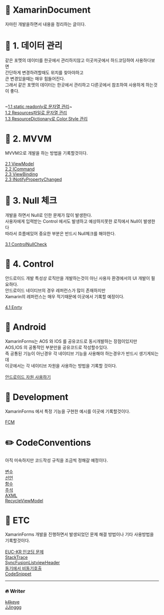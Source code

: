 #  :pencil: XamarinDocument
자마린 개발을하면서 내용을 정리하는 글이다.


# :book: 1. 데이터 관리 
같은 포멧의 데이터를 한곳에서 관리하지않고 이곳저곳에서 하드코딩하여 사용하다보면 <br/>
간단하게 변경하려할때도 위치를 찾아야하고 <br/>
큰 변경있을때는 매우 힘들어진다. <br/>
그래서 같은 포멧의 데이터는 한곳에서 관리하고 다른곳에서 참조하여 사용하게 하는것이 좋다.<br/><br/>

~[1.1 static readonly로 문자열 관리](https://github.com/k4keye/XamarinDocument/blob/main/1/ReadonlyString.md)~</br>
[1.2 Resources파일로 문자열 관리](https://github.com/k4keye/XamarinDocument/blob/main/1/Resources.md) </br>
[1.3 ResourceDictionary로 Color,Style 관리](https://github.com/k4keye/XamarinDocument/blob/main/1/ResourceDictionary.md) </br>
# :couple: 2. MVVM
MVVM으로 개발을 하는 방법을 기록할것이다.<br/><br/>
[2.1 ViewModel](https://github.com/k4keye/XamarinDocument/blob/main/2/VIewModel.md) </br>
[2.2 ICommand](https://github.com/k4keye/XamarinDocument/blob/main/2/ICommand.md) </br>
[2.3 ViewBinding](https://github.com/k4keye/XamarinDocument/blob/main/2/VIewBinding.md) </br>
[2.3 INotifyPropertyChanged](https://github.com/k4keye/XamarinDocument/blob/main/2/INotifyPropertyChanged.md) </br>

#  :anger: 3. Null 체크
개발을 하면서 Null로 인한 문제가 많이 발생한다.<br/>
사용자에게 입력받는 Control 에서도 발생하고 예상하지못한 로직에서 Null이 발생한다<br/>
따라서 흐름에있어 중요한 부분은 반드시 Null체크를 해야한다.<br/><br/>
[3.1 ControlNullCheck](https://github.com/k4keye/XamarinDocument/blob/main/3/ControlNullCheck.md)  </br>

# :mag_right: 4. Control
안드로이드 개발 특성상 로직만을 개발하는것이 아닌 사용자 환경에서의 UI 개발이 필요하다.<br/>
안드로이드 네이티브의 경우 레퍼런스가 많이 존재하지만<br/>
Xamarin의 레퍼런스는 매우 적기때문에 이곳에서 기록할 예정이다.<br/><br/>
[4.1 Enrty](https://github.com/k4keye/XamarinDocument/blob/main/4/Entry.md)  </br>

# :rocket: Android
XamarinForms는 AOS 와 IOS 를 공유코드로 동시개발하는 장점이있지만<br/>
AOS,IOS 의 공통적인 부분만을 공유코드로 작성할수있다.<br/>
즉 공통된 기능이 아닌경우 각 네이티브 기능을 사용해야 하는경우가 반드시 생기게되는데<br/>
이곳에서는 각 네이티브 자원을 사용하는 방법을 기록할 것이다.<br/><br/>
[안드로이드 자원 사용하기](https://github.com/k4keye/XamarinDocument/blob/main/android/DependencyService.md)  </br>

# :space_invader: Development
XamarinForms 에서 특정 기능을 구현한 예시를 이곳에 기록할것이다.<br/><br/>
[FCM](https://github.com/k4keye/XamarinDocument/blob/main/development/FCM.md)  </br>


# :pencil2: CodeConventions
아직 미숙하지만 코드작성 규칙을 조금씩 정해갈 예정이다.<br/><br/>
[변수](https://github.com/k4keye/XamarinDocument/blob/main/codeConventions/%EB%B3%80%EC%88%98.md) </br>
[선언](https://github.com/k4keye/XamarinDocument/blob/main/codeConventions/%EC%84%A0%EC%96%B8.md) </br>
[함수](https://github.com/k4keye/XamarinDocument/blob/main/codeConventions/%ED%95%A8%EC%88%98.md) </br>
[주석](https://github.com/k4keye/XamarinDocument/blob/main/codeConventions/%EC%A3%BC%EC%84%9D.md) </br>
[AXML](https://github.com/k4keye/XamarinDocument/blob/main/codeConventions/XAML.md) </br>
[RecycleViewModel](https://github.com/k4keye/XamarinDocument/blob/main/codeConventions/RecycleViewModel.md)</br>



# :guitar: ETC
XamarinForms 개발을 진행하면서 발생되었던 문제 해결 방법이나 기타 사용방법을 기록할것이다.<br/><br/>
[EUC-KR 인코딩 문제](https://github.com/k4keye/XamarinDocument/blob/main/etc/euc-kr.md) <br/>
[StackTrace](https://github.com/k4keye/XamarinDocument/blob/main/etc/StackTrace.md)<br/>
[SyncFusionListviewHeader](https://github.com/k4keye/XamarinDocument/blob/main/etc/SyncFusionListViewHeader.md) <br/>
[동기에서 비동기호출](https://github.com/k4keye/XamarinDocument/blob/main/etc/%EB%8F%99%EA%B8%B0%EC%97%90%EC%84%9C_%EB%B9%84%EB%8F%99%EA%B8%B0%ED%98%B8%EC%B6%9C.md) <br/>
[CodeSnippet](https://github.com/k4keye/XamarinDocument/blob/main/etc/CodeSnippet.md)<br/>

___

### :fire: Writer
[k4keye](https://github.com/k4keye) <br/>
[JJinggg](https://github.com/JJinggg)
